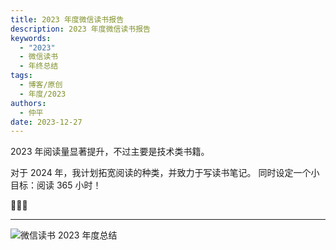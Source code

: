 ```yaml
---
title: 2023 年度微信读书报告
description: 2023 年度微信读书报告
keywords:
  - "2023"
  - 微信读书
  - 年终总结
tags:
  - 博客/原创
  - 年度/2023
authors:
  - 仲平
date: 2023-12-27
---
```


2023 年阅读量显著提升，不过主要是技术类书籍。

对于 2024 年，我计划拓宽阅读的种类，并致力于写读书笔记。 同时设定一个小目标：阅读 365 小时！

🥸🥸🥸

---

![微信读书 2023 年度总结](https://static.7wate.com/img/2023/12/27/26890d60b8955f4aa7e88a1944876080.jpg)
